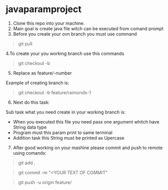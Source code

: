 # javaparamproject

1. Clone this repo into your machine.
2. Main goal is create java file witch can be executed from comand prompt
3. Before you create your ovn branch you must use command 
  
>git pull

4.To create your you working branch use this commands

>git checkout -b <YOUR BRANCH NAME>

5. Replace <YOUR BARNCH NAME> as feature/<YOUR NAME>-number

Example of creating branch is:

>git checkout -b feature/raimonds-1
  
6. Next do this task:  
  
Sub task what you need create in your working branch is:

  - When you executed this file you need pass one argument whitch have String data type
  - Program must this param print to same terminal
  - Addition task this String must be printed as Upercase
  
 7. After good working on your mashine please commit and push to remote using comands:
 
>git add .

>git commit -m "<YOUR TEXT OF COMMIT"

>git push -u origin feature/<YOUR BRANCH NAME> 
  
 
  
